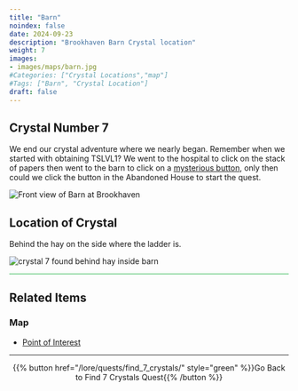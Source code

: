 ```yaml
---
title: "Barn"
noindex: false
date: 2024-09-23
description: "Brookhaven Barn Crystal location"
weight: 7
images:
- images/maps/barn.jpg
#Categories: ["Crystal Locations","map"]
#Tags: ["Barn", "Crystal Location"]
draft: false
--- 
```


## Crystal Number 7

We end our crystal adventure where we nearly began. Remember when we started with obtaining TSLVL1? We went to the hospital to click on the stack of papers then went to the barn to click on a [mysterious button](casebook/interesting/hidden_valley_cave/#strange-button), only then could we click the button in the Abandoned House to start the quest.

![Front view of Barn at Brookhaven](/images/maps/barn.jpg?width=400px)

## Location of Crystal

Behind the hay on the side where the ladder is. 

![crystal 7 found behind hay inside barn](/images/maps/crystals/crystal_7_behind_hay_inside_barn.png?width=400px)

<hr style="background-color: #28b44c" size=8>

## Related Items

### Map

- [Point of Interest](/map/poi/barn)

---

<div align="center">{{% button href="/lore/quests/find_7_crystals/" style="green" %}}Go Back to Find 7 Crystals Quest{{% /button %}}</div>

